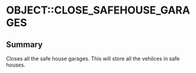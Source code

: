 # OBJECT::CLOSE_SAFEHOUSE_GARAGES

## Summary
Closes all the safe house garages. This will store all the vehilces in safe houses.